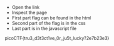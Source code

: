 * Open the link
* Inspect the page
* First part flag can be found in the html
* Second part of the flag is in the css
* Last part is in the javascript file



picoCTF{tru3\_d3t3ct1ve\_0r\_ju5t\_lucky?2e7b23e3}

